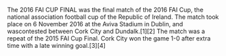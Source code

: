 The 2016 FAI CUP FINAL was the final match of the 2016 FAI Cup, the national association football cup of the Republic of Ireland. The match took place on 6 November 2016 at the Aviva Stadium in Dublin, and wascontested between Cork City and Dundalk.[1][2] The match was a repeat of the 2015 FAI Cup Final. Cork City won the game 1-0 after extra time with a late winning goal.[3][4]
